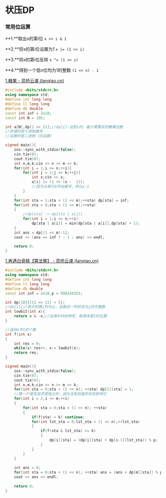 # 状压DP

### 常用位运算

**1.**取出x的第i位 `x >> i & 1`

**2.**将x的第i位设置为1 `x |= (1 << i)`

**3.**将x的第i位反转 `x ^= (1 << i)`

**4.**得到一个低n位均为1的整数 `(1 << n) - 1`

[1.糖果 - 蓝桥云课 (lanqiao.cn)](https://www.lanqiao.cn/problems/186/learning/?page=1&first_category_id=1&problem_id=186)

```cpp
#include <bits/stdc++.h>
using namespace std;
#define int long long
#define ll long long
#define db double
const int inf = 2e18;
const int N = 105;

int a[N],dp[1 << 21];//dp[i]:达到i时，最少需要买的糖果包数 
//存储时是十进制编号
//运算时是二进制（位运算） 

signed main(){
    ios::sync_with_stdio(false);
    cin.tie(0);
    cout.tie(0);
    int n,m,k;cin >> n >> m >> k;
    for(int i = 1;i <= n;++i){
    	for(int j = 1;j <= k;++j){
    		int x;cin >> x;
    		a[i] |= (1 << (x -  1));
    		//因为从索引0开始编号，所以x-1 
		}
	}
	for(int sta = 1;sta < (1 << m);++sta) dp[sta] = inf;
	for(int sta = 0;sta < (1 << m);++sta)
	{
		//dp[sta] -> dp[sta | a[i]]
		for(int i = 1;i <= n;++i)
			dp[sta | a[i]] = min(dp[sta | a[i]],dp[sta] + 1);
	}
	int ans = dp[(1 << m)-1];
	cout << (ans == inf ? - 1 : ans) << endl;

	return 0;
}
```

[1.再遇白骨精【算法赛】 - 蓝桥云课 (lanqiao.cn)](https://www.lanqiao.cn/problems/19748/learning/?page=1&first_category_id=1&problem_id=19748)

```cpp
#include <bits/stdc++.h>
using namespace std;
#define int long long
#define ll long long
#define db double
const int inf = 2e18,p = 998244353;

int dp[103][(1 << 11) + 5];
//dp[i][j]表示到第i列为止，且最后一列状态为j的方案数 
int lowbit(int x){
	return x & -x;//运用补码的特性，取得末尾1的位置 
}

//返回x中1的个数
int f(int x)
{
	int res = 0;
	while(x) res++, x-= lowbit(x);
	return res;
}

signed main(){
    ios::sync_with_stdio(false);
    cin.tie(0);
    cout.tie(0);
	int n,m,k;cin >> n >> m >> k;
	for(int sta = 0;sta < (1 << n); ++sta) dp[1][sta] = 1;
	//第一户是否显灵是独立的，因为没有前面的状态影响它 
	for(int i = 2;i <= m;++i)
	{
		for(int sta = 0;sta < (1 << n); ++sta)
		{	
			if(f(sta) < k) continue;
			for(int lst_sta = 0;lst_sta < (1 << n);++lst_sta)
			{
				if(f(sta & lst_sta) >= k)
				{
					dp[i][sta] = (dp[i][sta] + dp[i-1][lst_sta]) % p;
				}
			}
		}
	}
	
	int ans = 0;
	for(int sta = 0;sta < (1 << n); ++sta) ans = (ans + dp[m][sta]) % p;
	cout << ans << endl;
	
	return 0;
}
```

